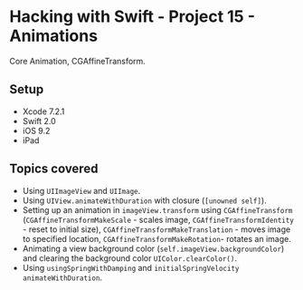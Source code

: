 # Hacking with Swift - Project 15 - Animations

Core Animation, CGAffineTransform.

## Setup

- Xcode 7.2.1
- Swift 2.0
- iOS 9.2
- iPad

## Topics covered

- Using ```UIImageView``` and ```UIImage```.
- Using ```UIView.animateWithDuration``` with closure (```[unowned self]```).
- Setting up an animation in ```imageView.transform``` using ```CGAffineTransform``` (```CGAffineTransformMakeScale``` - scales image, ```CGAffineTransformIdentity``` - reset to initial size), ```CGAffineTransformMakeTranslation``` - moves image to specified location, ```CGAffineTransformMakeRotation```- rotates an image.
- Animating a view background color (```self.imageView.backgroundColor```) and clearing the background color ```UIColor.clearColor()```.
- Using ```usingSpringWithDamping``` and ```initialSpringVelocity``` ```animateWithDuration```.
